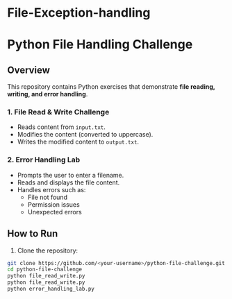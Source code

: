 # File-Exception-handling
# Python File Handling Challenge

## Overview
This repository contains Python exercises that demonstrate **file reading, writing, and error handling**.

### 1. File Read & Write Challenge
- Reads content from `input.txt`.
- Modifies the content (converted to uppercase).
- Writes the modified content to `output.txt`.

### 2. Error Handling Lab
- Prompts the user to enter a filename.
- Reads and displays the file content.
- Handles errors such as:
  - File not found
  - Permission issues
  - Unexpected errors

## How to Run
1. Clone the repository:
```bash
git clone https://github.com/<your-username>/python-file-challenge.git
cd python-file-challenge
python file_read_write.py
python file_read_write.py
python error_handling_lab.py
